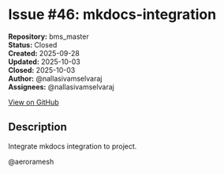 # Issue #46: mkdocs-integration

**Repository:** bms_master  
**Status:** Closed  
**Created:** 2025-09-28  
**Updated:** 2025-10-03  
**Closed:** 2025-10-03  
**Author:** @nallasivamselvaraj  
**Assignees:** @nallasivamselvaraj  

[View on GitHub](https://github.com/Simtestlab/bms_master/issues/46)

## Description

Integrate mkdocs integration to project.

@aeroramesh 
